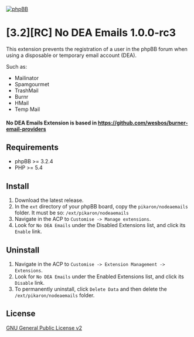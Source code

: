 [![phpBB](https://www.phpbb.com/theme/images/logos/blue/160x52.png)](http://www.phpbb.com)
# [3.2][RC] No DEA Emails 1.0.0-rc3
This extension prevents the registration of a user in the phpBB forum when using a disposable or temporary email account (DEA).

Such as:
   - Mailinator
   - Spamgourmet
   - TrashMail
   - Burnr
   - HMail
   - Temp Mail
    
#### No DEA Emails Extension is based in https://github.com/wesbos/burner-email-providers

## Requirements
* phpBB >= 3.2.4
* PHP >= 5.4

## Install
1. Download the latest release.
2. In the `ext` directory of your phpBB board, copy the `pikaron/nodeaemails` folder. It must be so: `/ext/pikaron/nodeaemails`
4. Navigate in the ACP to `Customise -> Manage extensions`.
5. Look for `No DEA Emails` under the Disabled Extensions list, and click its `Enable` link.

## Uninstall
1. Navigate in the ACP to `Customise -> Extension Management -> Extensions`.
2. Look for `No DEA Emails` under the Enabled Extensions list, and click its `Disable` link.
3. To permanently uninstall, click `Delete Data` and then delete the `/ext/pikaron/nodeaemails` folder.

## License
[GNU General Public License v2](http://opensource.org/licenses/GPL-2.0)

